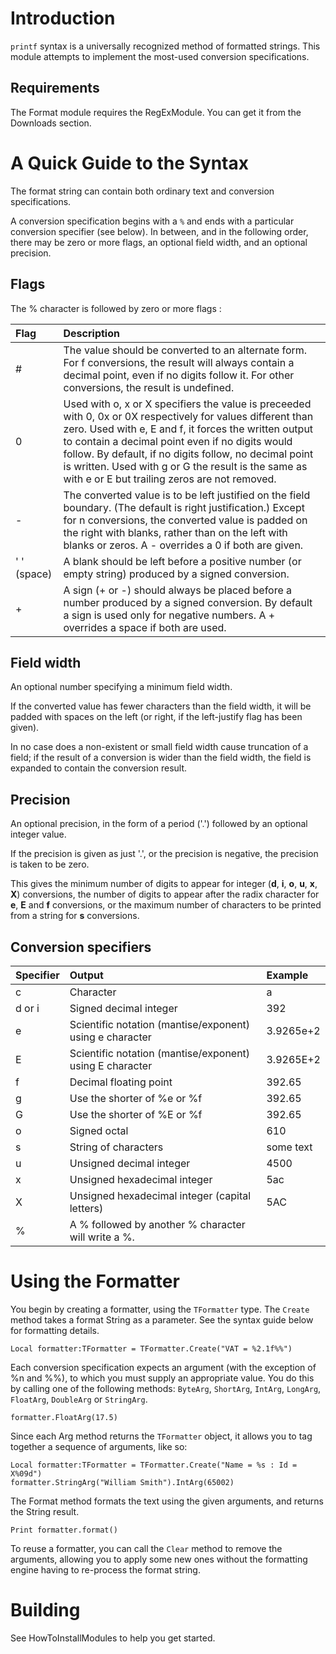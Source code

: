 # Introduction #

`printf` syntax is a universally recognized method of formatted strings. This module attempts to implement the most-used conversion specifications.

## Requirements ##

The Format module requires the RegExModule. You can get it from the Downloads section.

# A Quick Guide to the Syntax #

The format string can contain both ordinary text and conversion specifications.

A conversion specification begins with a `%` and ends with a particular conversion specifier (see below).
In between, and in the following order, there may be zero or more flags, an optional field width, and an optional precision.

## Flags ##

The % character is followed by zero or more flags :

| Flag | Description |
|:-----|:------------|
| # | The value should be converted to an alternate form. For f conversions, the result will always contain a decimal point, even if no digits follow it. For other conversions, the result is undefined. |
| 0 | Used with o, x or X specifiers the value is preceeded with 0, 0x or 0X respectively for values different than zero. Used with e, E and f, it forces the written output to contain a decimal point even if no digits would follow. By default, if no digits follow, no decimal point is written. Used with g or G the result is the same as with e or E but trailing zeros are not removed. |
| - | The converted value is to be left justified on the field boundary. (The default is right justification.) Except for n conversions, the converted value is padded on the right with blanks, rather than on the left with blanks or zeros. A - overrides a 0 if both are given. |
| ' ' (space) | A blank should be left before a positive number (or empty string) produced by a signed conversion. |
| + | A sign (+ or -) should always be placed before a number produced by a signed conversion. By default a sign is used only for negative numbers. A + overrides a space if both are used. |

## Field width ##

An optional number specifying a minimum field width.

If the converted value has fewer characters than the field width, it will be padded with spaces on the left (or right, if the left-justify flag has been given).

In no case does a non-existent or small field width cause truncation of a field; if the result of a conversion is wider than the field width, the field is expanded to contain the conversion result.

## Precision ##

An optional precision, in the form of a period ('.') followed by an optional integer value.

If the precision is given as just '.', or the precision is negative, the precision is taken to be zero.

This gives the minimum number of digits to appear for integer (**d**, **i**, **o**, **u**, **x**, **X**) conversions, the number of digits to appear after the radix character for **e**, **E** and **f** conversions, or the maximum number of characters to be printed from a string for **s** conversions.

## Conversion specifiers ##

| Specifier | Output | Example |
|:----------|:-------|:--------|
| c | Character | a |
| d or i | Signed decimal integer | 392 |
| e | Scientific notation (mantise/exponent) using e character | 3.9265e+2 |
| E | Scientific notation (mantise/exponent) using E character | 3.9265E+2 |
| f | Decimal floating point | 392.65 |
| g | Use the shorter of %e or %f | 392.65 |
| G | Use the shorter of %E or %f | 392.65 |
| o | Signed octal | 610 |
| s | String of characters | some text |
| u | Unsigned decimal integer | 4500 |
| x | Unsigned hexadecimal integer | 5ac |
| X | Unsigned hexadecimal integer (capital letters) | 5AC |
| % | A % followed by another % character will write a %. |

# Using the Formatter #

You begin by creating a formatter, using the `TFormatter` type. The `Create` method takes a format String as a parameter. See the syntax guide below for formatting details.

```
Local formatter:TFormatter = TFormatter.Create("VAT = %2.1f%%")
```
Each conversion specification expects an argument (with the exception of %n and %%), to which you must supply an appropriate value.
You do this by calling one of the following methods:
`ByteArg`, `ShortArg`, `IntArg`, `LongArg`, `FloatArg`, `DoubleArg` or `StringArg`.
```
formatter.FloatArg(17.5)
```
Since each Arg method returns the `TFormatter` object, it allows you to tag together a sequence of arguments, like so:
```
Local formatter:TFormatter = TFormatter.Create("Name = %s : Id = X%09d")
formatter.StringArg("William Smith").IntArg(65002)
```
The Format method formats the text using the given arguments, and returns the String result.
```
Print formatter.format()
```
To reuse a formatter, you can call the `Clear` method to remove the arguments, allowing you to apply some new ones without the formatting engine having to re-process the format string.


# Building #

See HowToInstallModules to help you get started.